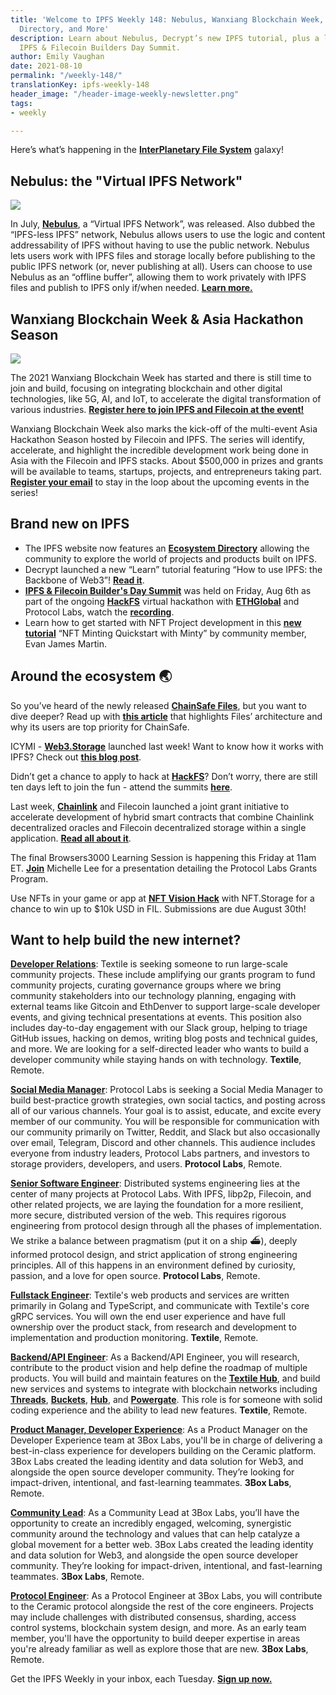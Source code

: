 ```yaml
---
title: 'Welcome to IPFS Weekly 148: Nebulus, Wanxiang Blockchain Week, IPFS Ecosystem
  Directory, and More'
description: Learn about Nebulus, Decrypt’s new IPFS tutorial, plus a look at HackFS
  IPFS & Filecoin Builders Day Summit.
author: Emily Vaughan
date: 2021-08-10
permalink: "/weekly-148/"
translationKey: ipfs-weekly-148
header_image: "/header-image-weekly-newsletter.png"
tags:
- weekly

---
```

Here’s what’s happening in the [**InterPlanetary File System**](https://ipfs.io/) galaxy!

## Nebulus: the "Virtual IPFS Network"

![](../assets/128422071-318a1ec9-25d7-417e-8633-8e31b7611047.png)

In July, [**Nebulus**](https://nebulus.dev/), a “Virtual IPFS Network”, was released. Also dubbed the “IPFS-less IPFS” network, Nebulus allows users to use the logic and content addressability of IPFS without having to use the public network. Nebulus lets users work with IPFS files and storage locally before publishing to the public IPFS network (or, never publishing at all). Users can choose to use Nebulus as an “offline buffer”, allowing them to work privately with IPFS files and publish to IPFS only if/when needed. [**Learn more.**](https://blog.ipfs.eth.link/2021-08-09-nebulus/)

## Wanxiang Blockchain Week & Asia Hackathon Season

![](../assets/twitter-2.png)

The 2021 Wanxiang Blockchain Week has started and there is still time to join and build, focusing on integrating blockchain and other digital technologies, like 5G, AI, and IoT, to accelerate the digital transformation of various industries. [**Register here to join IPFS and Filecoin at the event!**](https://hackerlink.io/en/grant/Wanxiang/1)

  
Wanxiang Blockchain Week also marks the kick-off of the multi-event Asia Hackathon Season hosted by Filecoin and IPFS. The series will identify, accelerate, and highlight the incredible development work being done in Asia with the Filecoin and IPFS stacks. About $500,000 in prizes and grants will be available to teams, startups, projects, and entrepreneurs taking part. [**Register your email**](https://filecoin-community.typeform.com/to/scRusMWz) to stay in the loop about the upcoming events in the series!

## Brand new on IPFS

* The IPFS website now features an [**Ecosystem Directory**](https://ecosystem.ipfs.io/) allowing the community to explore the world of projects and products built on IPFS.
* Decrypt launched a new “Learn” tutorial featuring “How to use IPFS: the Backbone of Web3”! [**Read it**](https://decrypt.co/resources/how-to-use-ipfs-the-backbone-of-web3).
* [**IPFS & Filecoin Builder's Day Summit**](https://www.youtube.com/watch?v=tdqIvaZ28ns) was held on Friday, Aug 6th as part of the ongoing [**HackFS**](https://hackfs.com/) virtual hackathon with [**ETHGlobal**](https://ethglobal.co/) and Protocol Labs, watch the [**recording**](https://www.youtube.com/watch?v=tdqIvaZ28ns).
* Learn how to get started with NFT Project development in this [**new tutorial**](https://www.ejm.dev/nft-minting-quickstart-w-minty) “NFT Minting Quickstart with Minty” by community member, Evan James Martin.

## Around the ecosystem 🌏

So you’ve heard of the newly released [**ChainSafe Files**](https://files.chainsafe.io/), but you want to dive deeper? Read up with [**this article**](https://medium.com/chainsafe-systems/chainsafe-files-building-a-privacy-preserving-cloud-storage-bfa6d9eef3b2) that highlights Files’ architecture and why its users are top priority for ChainSafe.  
  
ICYMI - [**Web3.Storage**](https://web3.storage/) launched last week! Want to know how it works with IPFS? Check out [**this blog post**](https://filecoin.io/blog/posts/introducing-web3-storage/).   
  
Didn’t get a chance to apply to hack at [**HackFS**](https://hackfs.com/)? Don’t worry, there are still ten days left to join the fun - attend the summits [**here**](https://hackfs.com/).  
  
Last week, [**Chainlink**](http://chain.link/) and Filecoin launched a joint grant initiative to accelerate development of hybrid smart contracts that combine Chainlink decentralized oracles and Filecoin decentralized storage within a single application. [**Read all about it**](https://filecoin.io/blog/posts/announcing-chainlink-filecoin-joint-grants-for-dapps-combining-decentralized-storage-and-oracles/).  
  
The final Browsers3000 Learning Session is happening this Friday at 11am ET. [**Join**](https://protocol.zoom.us/meeting/register/tJwtdOiprjksE92l9qIVfgHKtUhhsgkuKau8) Michelle Lee for a presentation detailing the Protocol Labs Grants Program.  
  
Use NFTs in your game or app at [**NFT Vision Hack**](https://www.nftvisionhack.com/filecoin-and-ipfs) with NFT.Storage for a chance to win up to $10k USD in FIL. Submissions are due August 30th!

## Want to help build the new internet?

[**Developer Relations**](https://boards.greenhouse.io/textileio/jobs/4075619004): Textile is seeking someone to run large-scale community projects. These include amplifying our grants program to fund community projects, curating governance groups where we bring community stakeholders into our technology planning, engaging with external teams like Gitcoin and EthDenver to support large-scale developer events, and giving technical presentations at events. This position also includes day-to-day engagement with our Slack group, helping to triage GitHub issues, hacking on demos, writing blog posts and technical guides, and more. We are looking for a self-directed leader who wants to build a developer community while staying hands on with technology. **Textile**, Remote.

[**Social Media Manager**](https://jobs.lever.co/protocol/c7b59dee-673b-42ff-85db-69e27a253f60): Protocol Labs is seeking a Social Media Manager to build best-practice growth strategies, own social tactics, and posting across all of our various channels. Your goal is to assist, educate, and excite every member of our community. You will be responsible for communication with our community primarily on Twitter, Reddit, and Slack but also occasionally over email, Telegram, Discord and other channels. This audience includes everyone from industry leaders, Protocol Labs partners, and investors to storage providers, developers, and users. **Protocol Labs**, Remote.

[**Senior Software Engineer**](https://jobs.lever.co/protocol/3490e571-4d47-487e-a47f-b02f08668290): Distributed systems engineering lies at the center of many projects at Protocol Labs. With IPFS, libp2p, Filecoin, and other related projects, we are laying the foundation for a more resilient, more secure, distributed version of the web. This requires rigorous engineering from protocol design through all the phases of implementation. We strike a balance between pragmatism (put it on a ship :ferry:), deeply informed protocol design, and strict application of strong engineering principles. All of this happens in an environment defined by curiosity, passion, and a love for open source. **Protocol Labs**, Remote.

[**Fullstack Engineer**](https://boards.greenhouse.io/textileio/jobs/4017984004): Textile's web products and services are written primarily in Golang and TypeScript, and communicate with Textile's core gRPC services. You will own the end user experience and have full ownership over the product stack, from research and development to implementation and production monitoring. **Textile**, Remote.

[**Backend/API Engineer**](https://boards.greenhouse.io/textileio/jobs/4017981004): As a Backend/API Engineer, you will research, contribute to the product vision and help define the roadmap of multiple products. You will build and maintain features on the [**Textile Hub**](https://github.com/textileio/textile), and build new services and systems to integrate with blockchain networks including [**Threads**](https://github.com/textileio/go-threads), [**Buckets**](https://github.com/textileio/go-buckets), [**Hub**](https://github.com/textileio/textile), and [**Powergate**](https://github.com/textileio/powergate). This role is for someone with solid coding experience and the ability to lead new features. **Textile**, Remote.

[**Product Manager, Developer Experience**](https://jobs.lever.co/3box/68e3cf44-5ee8-4b2a-b872-bca815bf5caf): As a Product Manager on the Developer Experience team at 3Box Labs, you'll be in charge of delivering a best-in-class experience for developers building on the Ceramic platform. 3Box Labs created the leading identity and data solution for Web3, and alongside the open source developer community. They’re looking for impact-driven, intentional, and fast-learning teammates. **3Box Labs**, Remote.

[**Community Lead**](https://jobs.lever.co/3box/cac4d9b2-4822-4c91-99b8-16c5d3dd75b6): As a Community Lead at 3Box Labs, you’ll have the opportunity to create an incredibly engaged, welcoming, synergistic community around the technology and values that can help catalyze a global movement for a better web. 3Box Labs created the leading identity and data solution for Web3, and alongside the open source developer community. They’re looking for impact-driven, intentional, and fast-learning teammates. **3Box Labs**, Remote.

[**Protocol Engineer**](https://jobs.lever.co/3box/c766b0f1-d0e2-4c54-928d-c09152a94074): As a Protocol Engineer at 3Box Labs, you will contribute to the Ceramic protocol alongside the rest of the core engineers. Projects may include challenges with distributed consensus, sharding, access control systems, blockchain system design, and more. As an early team member, you'll have the opportunity to build deeper expertise in areas you're already familiar as well as explore those that are new. **3Box Labs**, Remote.

Get the IPFS Weekly in your inbox, each Tuesday. [**Sign up now.**](https://ipfs.us4.list-manage.com/subscribe?u=25473244c7d18b897f5a1ff6b&id=cad54b2230)
